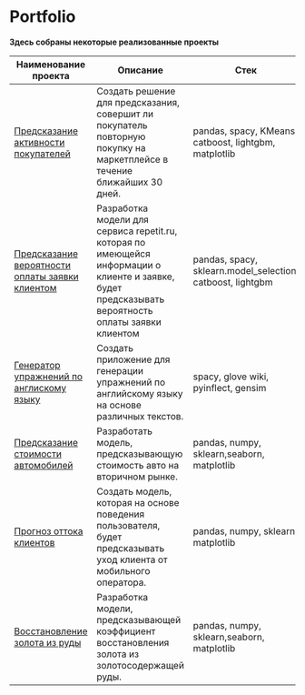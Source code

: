 # Portfolio

**Здесь собраны некоторые реализованные проекты**

| Наименование проекта       | Описание | Стек      |
|-----------|---------|------------|
| [Предсказание активности покупателей](https://github.com/DariaLavrenuik/Portfolio/tree/main/%D0%9F%D1%80%D0%B5%D0%B4%D1%81%D0%BA%D0%B0%D0%B7%D0%B0%D0%BD%D0%B8%D0%B5%20%D0%B0%D0%BA%D1%82%D0%B8%D0%B2%D0%BD%D0%BE%D1%81%D1%82%D0%B8%20%D0%BF%D0%BE%D0%BA%D1%83%D0%BF%D0%B0%D1%82%D0%B5%D0%BB%D0%B5%D0%B9)  | Создать решение для предсказания, совершит ли покупатель повторную покупку на маркетплейсе в течение ближайших 30 дней. |   pandas, spacy, KMeans, catboost, lightgbm, matplotlib   |
|[Предсказание вероятности оплаты заявки клиентом](https://github.com/DariaLavrenuik/Portfolio/tree/main/repetit.ru)  | Разработка модели для сервиса repetit.ru, которая по имеющейся информации о клиенте и заявке, будет предсказывать вероятность оплаты заявки клиентом  |  pandas, spacy, sklearn.model_selection, catboost, lightgbm     |
| [Генератор упражнений по англискому языку](https://github.com/DariaLavrenuik/Portfolio/tree/main/english_exercise_generator)      | Создать приложение для генерации упражнений по английскому языку на основе различных текстов.      | spacy, glove wiki, pyinflect, gensim       |
| [Предсказание стоимости автомобилей](https://github.com/DariaLavrenuik/Portfolio/tree/main/used_cars_price_prediction)     | Разработать модель, предсказывающую стоимость авто на вторичном рынке.      | pandas, numpy, sklearn,seaborn, matplotlib |
| [Прогноз оттока клиентов](https://github.com/DariaLavrenuik/Portfolio/tree/main/telecom)    | Создать модель, которая на основе поведения пользователя, будет предсказывать уход клиента от мобильного оператора.      | pandas, numpy, sklearn, matplotlib        |
|  [Восстановление золота из руды](https://github.com/DariaLavrenuik/Portfolio/tree/main/gold_recovery)    | Разработка модели, предсказывающей коэффициент восстановления золота из золотосодержащей руды.            |   pandas, numpy, sklearn,seaborn, matplotlib   |
